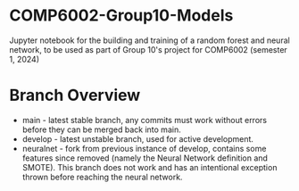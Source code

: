 # COMP6002-Group10-Models
Jupyter notebook for the building and training of a random forest and neural network, to be used as part of Group 10's project for COMP6002 (semester 1, 2024)

# Branch Overview
* main - latest stable branch, any commits must work without errors before they can be merged back into main.
* develop - latest unstable branch, used for active development.
* neuralnet - fork from previous instance of develop, contains some features since removed (namely the Neural Network definition and SMOTE). This branch does not work and has an intentional exception thrown before reaching the neural network.
